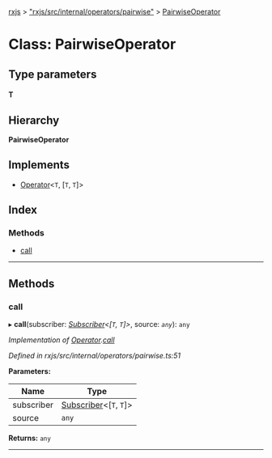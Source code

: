 [rxjs](../README.md) > ["rxjs/src/internal/operators/pairwise"](../modules/_rxjs_src_internal_operators_pairwise_.md) > [PairwiseOperator](../classes/_rxjs_src_internal_operators_pairwise_.pairwiseoperator.md)

# Class: PairwiseOperator

## Type parameters
#### T 
## Hierarchy

**PairwiseOperator**

## Implements

* [Operator](../interfaces/_rxjs_src_internal_operator_.operator.md)<`T`, [`T`, `T`]>

## Index

### Methods

* [call](_rxjs_src_internal_operators_pairwise_.pairwiseoperator.md#call)

---

## Methods

<a id="call"></a>

###  call

▸ **call**(subscriber: *[Subscriber](_rxjs_src_internal_subscriber_.subscriber.md)<[`T`, `T`]>*, source: *`any`*): `any`

*Implementation of [Operator](../interfaces/_rxjs_src_internal_operator_.operator.md).[call](../interfaces/_rxjs_src_internal_operator_.operator.md#call)*

*Defined in rxjs/src/internal/operators/pairwise.ts:51*

**Parameters:**

| Name | Type |
| ------ | ------ |
| subscriber | [Subscriber](_rxjs_src_internal_subscriber_.subscriber.md)<[`T`, `T`]> |
| source | `any` |

**Returns:** `any`

___


